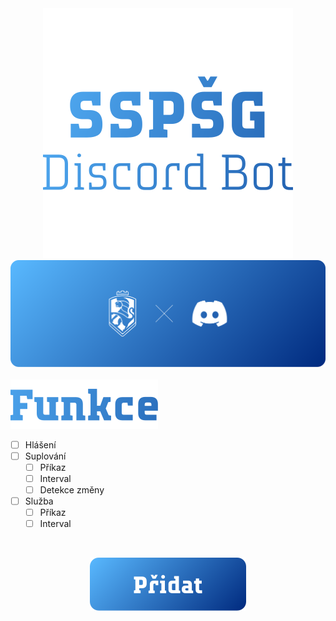 <div align="center">
    <img src="design/banner/sspsg discord bot.svg" alt="SSPŠG Discord Bot"/>
</div>
<div align="center">
    <img src="design/banner/sspsg discord.svg" alt="SSPŠG × Discord"/>
</div>
<br/>
<img src="design/heading/feature.svg" alt="Funkce">

- [ ] Hlášení
- [ ] Suplování
    - [ ] Příkaz
    - [ ] Interval
    - [ ] Detekce změny
- [ ] Služba
    - [ ] Příkaz
    - [ ] Interval

<br/>
<p align="center">
    <a href="https://discord.com/api/oauth2/authorize?client_id=1080575281091326063&permissions=274877908992&scope=bot%20applications.commands">
        <img src="design/banner/add.svg" alt="Přidat"/>
    </a>
</p>